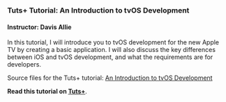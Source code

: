 ### Tuts+ Tutorial: An Introduction to tvOS Development

#### Instructor: Davis Allie

In this tutorial, I will introduce you to tvOS development for the new Apple TV by creating a basic application. I will also discuss the key differences between iOS and tvOS development, and what the requirements are for developers.

Source files for the Tuts+ tutorial: [An Introduction to tvOS Development](http://code.tutsplus.com/tutorials/an-introduction-to-tvos-development--cms-24848)

**Read this tutorial on [Tuts+](https://code.tutsplus.com)**.
